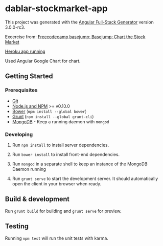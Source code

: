 # dablar-stockmarket-app

This project was generated with the [Angular Full-Stack Generator](https://github.com/DaftMonk/generator-angular-fullstack) version 3.0.0-rc3.

Excercise from: [Freecodecamp basejump: Basejump: Chart the Stock Market](http://www.freecodecamp.com/challenges/basejump-chart-the-stock-market)

[Heroku app running](https://dablar-stockmarket-app.herokuapp.com/)


Used Angular Google Chart for chart.


## Getting Started

### Prerequisites

- [Git](https://git-scm.com/)
- [Node.js and NPM](nodejs.org) >= v0.10.0
- [Bower](bower.io) (`npm install --global bower`)
- [Grunt](http://gruntjs.com/) (`npm install --global grunt-cli`)
- [MongoDB](https://www.mongodb.org/) - Keep a running daemon with `mongod`

### Developing

1. Run `npm install` to install server dependencies.

2. Run `bower install` to install front-end dependencies.

3. Run `mongod` in a separate shell to keep an instance of the MongoDB Daemon running

4. Run `grunt serve` to start the development server. It should automatically open the client in your browser when ready.

## Build & development

Run `grunt build` for building and `grunt serve` for preview.

## Testing

Running `npm test` will run the unit tests with karma.

